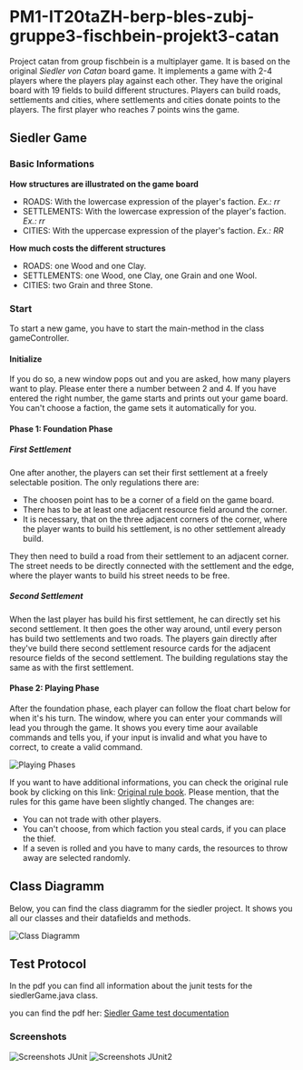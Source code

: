 # PM1-IT20taZH-berp-bles-zubj-gruppe3-fischbein-projekt3-catan
Project catan from group fischbein is a multiplayer game. It is based on the original *Siedler von Catan* board game.
It implements a game with 2-4 players where the players play against each other. 
They have the original board with 19 fields to build different structures.
Players can build roads, settlements and cities, where settlements and cities donate points to the players. The first player who reaches 7 points wins the game.

## Siedler Game
### Basic Informations
**How structures are illustrated on the game board**
* ROADS: With the lowercase expression of the player's faction. *Ex.: rr*
* SETTLEMENTS: With the lowercase expression of the player's faction. *Ex.: rr*
* CITIES: With the uppercase expression of the player's faction. *Ex.: RR*

**How much costs the different structures**
* ROADS: one Wood and one Clay.
* SETTLEMENTS: one Wood, one Clay, one Grain and one Wool.
* CITIES: two Grain and three Stone.

### Start
To start a new game, you have to start the main-method in the class gameController. 
#### Initialize
If you do so, a new window pops out and you are asked, how many players want to play. 
Please enter there a number between 2 and 4. If you have entered the right number, the game starts
and prints out your game board. You can't choose a faction, the game sets it automatically for you.

#### Phase 1: Foundation Phase
##### First Settlement
One after another, the players can set their first settlement at a freely selectable position. The only regulations there are:
* The choosen point has to be a corner of a field on the game board.
* There has to be at least one adjacent resource field around the corner.
* It is necessary, that on the three adjacent corners of the corner, where the player wants to build his settlement, is no other settlement already build. 

They then need to build a road from their settlement to an adjacent corner. The street needs to be directly connected with the settlement and the edge, where
the player wants to build his street needs to be free.
##### Second Settlement
When the last player has build his first settlement, he can directly set his second settlement. It then goes the other way around, until every person
has build two settlements and two roads. The players gain directly after they've build there second settlement resource cards for the adjacent resource fields of the second settlement. The building regulations stay the same as with the first settlement.

#### Phase 2: Playing Phase
After the foundation phase, each player can follow the float chart below for when it's his turn.
The window, where you can enter your commands will lead you through the game. It shows you every time aour available commands and tells you, if your
input is invalid and what you have to correct, to create a valid command.

![Playing Phases](doc/GameDiagramm.png)

If you want to have additional informations, you can check the original rule book by clicking on this link: [Original rule book](doc/originalRulebook.pdf). Please mention, that the rules for this game have been slightly changed. The changes are:
* You can not trade with other players.
* You can't choose, from which faction you steal cards, if you can place the thief.
* If a seven is rolled and you have to many cards, the resources to throw away are selected randomly.

## Class Diagramm
Below, you can find the class diagramm for the siedler project. It shows you all our classes and their datafields and methods.

![Class Diagramm](doc/Klassendiagramm.png)

## Test Protocol
In the pdf you can find all information about the junit tests for the siedlerGame.java class.

you can find the pdf her: 
[Siedler Game test documentation](https://github.zhaw.ch/PM1-IT20taZH-berp-bles-zubj/gruppe3-fischbein-projekt3-catan/blob/master/doc/testing/testing-siedlerGame-documentation.pdf)

### Screenshots
![Screenshots JUnit](doc/testing/tests-1.PNG)
![Screenshots JUnit2](doc/testing/tests-2.PNG)
